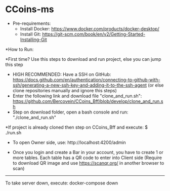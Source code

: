 # CCoins-ms

* Pre-requirements:
  - Install Docker: https://www.docker.com/products/docker-desktop/
  - Install Git: https://git-scm.com/book/en/v2/Getting-Started-Installing-Git
  
*How to Run:

  *First time? Use this steps to download and run project, else you can jump this step 
  
  - HIGH RECOMMENDED: Have a SSH on GitHub: https://docs.github.com/en/authentication/connecting-to-github-with-ssh/generating-a-new-ssh-key-and-adding-it-to-the-ssh-agent
	(or else clone repositories manually and ignore this steps)
  - Enter the following link and download file "clone_and_run.sh": https://github.com/Bercovein/CCoins_Bff/blob/develop/clone_and_run.sh
  - Step on download folder, open a bash console and run: "./clone_and_run.sh"


  *If project is already cloned then step on CCoins_Bff and execute:
  $ ./run.sh

* To open Owner side, use:
http://localhost:4200/admin

* Once you login and create a Bar in your account, you have to create 1 or more tables.
Each table has a QR code to enter into Client side (Require to download QR image and use https://scanqr.org/ in another browser to scan)


---------------------------------------------------------------
To take server down, execute: docker-compose down
